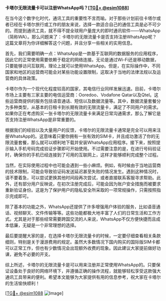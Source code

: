 **卡塔尔无限流量卡可以注册WhatsApp吗？[[TG💪+ @esim1088](https://t.me/s/esim1088)]**

在当今这个数字化时代，通讯工具的重要性不言而喻。对于那些计划前往卡塔尔或者已经在卡塔尔旅行或工作的朋友来说，选择一款适合自己的通信工具是必不可少的。而提到通讯工具，就不得不提全球用户量庞大的即时通讯软件——WhatsApp（简称WA）。那么问题来了：卡塔尔的无限流量卡是否支持注册WhatsApp呢？这篇文章将为你详细解答这个问题，并且分享一些相关的实用信息。

首先，我们需要明确一点：WhatsApp是一款基于互联网的数据服务的应用程序，因此它的正常使用需要依赖于稳定的网络连接。无论是通过Wi-Fi还是移动数据，只要能够访问互联网，理论上就可以使用WhatsApp。但是，在实际操作中，不同国家和地区的运营商可能会对某些功能设置限制，这取决于当地的法律法规以及运营商的具体政策。

卡塔尔作为一个现代化程度较高的国家，其电信行业同样发展迅速。目前，卡塔尔市场上主要有三家主要的电信运营商：Ooredoo、Vodafone Qatar以及Qtel。这些运营商提供的服务包括语音通话、短信以及数据流量等。其中，数据流量套餐分为多种类型，从基本的日租卡到长期有效的无限流量卡，满足了不同用户的需求。如果你正在考虑购买一张卡塔尔的无限流量卡来满足日常沟通需求，那么了解它是否支持注册WhatsApp是非常重要的。

根据我们的经验以及大量用户的反馈，卡塔尔的无限流量卡通常是完全可以用来注册WhatsApp的。这意味着只要你拥有一张有效的SIM卡，并且成功激活了你的无限流量套餐，那么就可以顺利地下载并安装WhatsApp应用程序。接下来，按照提示输入手机号码完成验证步骤即可开始使用。不过需要注意的是，在进行号码验证时，确保你的手机已经连接到了可用的互联网上，这样才能够顺利完成整个过程。

当然，在实际使用过程中也可能会遇到一些小麻烦。例如，有时候由于当地运营商的技术限制，可能会导致验证码发送延迟甚至失败的情况发生。遇到这种情况时，请不要着急，可以尝试更换其他时间段再次尝试，或者直接联系客服寻求帮助。此外，还有部分用户反映说，在初次注册完成后，可能会因为账户安全措施而被要求重新验证身份。这是为了保护用户的隐私安全所采取的一项常规操作，只需按照指示完成即可。

除了基本的功能之外，WhatsApp还提供了许多增强用户体验的服务，比如语音通话、视频聊天、文件传输等等。这些功能都极大地丰富了人们的日常生活和工作方式。尤其是对于那些经常需要跨国交流的人来说，WhatsApp不仅方便快捷而且成本低廉，无疑是一个非常理想的选择。

最后要提醒大家的是，在选择卡塔尔无限流量卡的时候，一定要仔细查看相关条款细则，特别是关于漫游费用的规定。虽然大多数情况下国内购买的国际版SIM卡都可以正常工作，但也有少数情况会出现额外收费的现象。因此建议大家提前做好功课，避免不必要的开支。

综上所述，卡塔尔的无限流量卡是可以用来注册并正常使用WhatsApp的。只要保证设备处于良好的网络环境下，并遵循正确的操作流程，就能够轻松享受这款强大通讯工具带来的便利。希望本文能够为大家提供有用的信息参考，祝大家在卡塔尔的生活愉快顺利！

[[TG💪+ @esim1088](https://t.me/s/esim1088) ![Image](https://i.postimg.cc/4NQfJmqS/Snipaste-2025-05-13-00-14-12.png)]